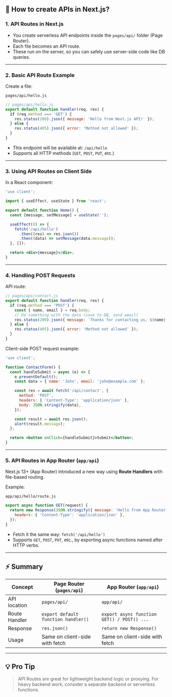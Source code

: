 ## 📌 How to create APIs in Next.js?

### 1. **API Routes in Next.js**

* You create serverless API endpoints inside the `pages/api/` folder (Page Router).
* Each file becomes an API route.
* These run on the server, so you can safely use server-side code like DB queries.

---

### 2. **Basic API Route Example**

Create a file:

```
pages/api/hello.js
```

```js
// pages/api/hello.js
export default function handler(req, res) {
  if (req.method === 'GET') {
    res.status(200).json({ message: 'Hello from Next.js API!' });
  } else {
    res.status(405).json({ error: 'Method not allowed' });
  }
}
```

* This endpoint will be available at: `/api/hello`
* Supports all HTTP methods (`GET`, `POST`, `PUT`, etc.)

---

### 3. **Using API Routes on Client Side**

In a React component:

```jsx
'use client';

import { useEffect, useState } from 'react';

export default function Home() {
  const [message, setMessage] = useState('');

  useEffect(() => {
    fetch('/api/hello')
      .then((res) => res.json())
      .then((data) => setMessage(data.message));
  }, []);

  return <div>{message}</div>;
}
```

---

### 4. **Handling POST Requests**

API route:

```js
// pages/api/contact.js
export default function handler(req, res) {
  if (req.method === 'POST') {
    const { name, email } = req.body;
    // Do something with the data (save to DB, send email)
    res.status(200).json({ message: `Thanks for contacting us, ${name}!` });
  } else {
    res.status(405).json({ error: 'Method not allowed' });
  }
}
```

Client-side POST request example:

```jsx
'use client';

function ContactForm() {
  const handleSubmit = async (e) => {
    e.preventDefault();
    const data = { name: 'John', email: 'john@example.com' };

    const res = await fetch('/api/contact', {
      method: 'POST',
      headers: { 'Content-Type': 'application/json' },
      body: JSON.stringify(data),
    });

    const result = await res.json();
    alert(result.message);
  };

  return <button onClick={handleSubmit}>Submit</button>;
}
```

---

### 5. **API Routes in App Router (`app/api`)**

Next.js 13+ (App Router) introduced a new way using **Route Handlers** with file-based routing.

Example:

```
app/api/hello/route.js
```

```js
export async function GET(request) {
  return new Response(JSON.stringify({ message: 'Hello from App Router API!' }), {
    headers: { 'Content-Type': 'application/json' },
  });
}
```

* Fetch it the same way: `fetch('/api/hello')`
* Supports `GET`, `POST`, `PUT`, etc., by exporting async functions named after HTTP verbs.

---

## ⚡ Summary

| Concept       | Page Router (`pages/api`)           | App Router (`app/api`)                     |
| ------------- | ----------------------------------- | ------------------------------------------ |
| API location  | `pages/api/`                        | `app/api/`                                 |
| Route Handler | `export default function handler()` | `export async function GET() / POST() ...` |
| Response      | `res.json()`                        | `return new Response()`                    |
| Usage         | Same on client-side with fetch      | Same on client-side with fetch             |

---

## 💡 Pro Tip

> API Routes are great for lightweight backend logic or proxying. For heavy backend work, consider a separate backend or serverless functions.